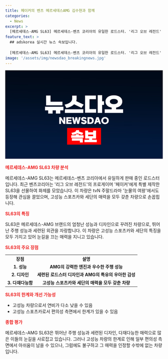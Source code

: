 ```yaml
---
title: 페이커의 벤츠 메르세데스AMG 김수현과 함께
categories:
  - News
excerpt: >
  [메르세데스-AMG SL63] 메르세데스-벤츠 코리아의 유일한 로드스터. '리그 오브 레전드' 페이커에게 특별 제작된 차량으로 주목. tvN '눈물의 여왕'에서도 등장. 중형 세단과 고성능 스포츠카의 매력을 모두 갖췄지만 아쉬운 점들도 있음. (연락처: ohyes@yna.co.kr)
feature_text: >
  ## adskorea 실시간 뉴스 속보입니다.

  [메르세데스-AMG SL63] 메르세데스-벤츠 코리아의 유일한 로드스터. '리그 오브 레전드' 페이커에게 특별 제작된 차량으로 주목. tvN '눈물의 여왕'에서도 등장. 중형 세단과 고성능 스포츠카의 매력을 모두 갖췄지만 아쉬운 점들도 있음. (연락처: ohyes@yna.co.kr)
image: '/assets/img/newsdao_breakingnews.jpg'
---
```


<p><img src="/assets/img/newsdao_breakingnews.jpg" alt="adskorea 속보" /></p>

<p><b><span style="color: #ee2323;">메르세데스-AMG SL63 차량 분석</span></b></p>

<p data-ke-size="size16">메르세데스-AMG SL63는 메르세데스-벤츠 코리아에서 유일하게 판매 중인 로드스터입니다. 최근 벤츠코리아는 '리그 오브 레전드'의 프로게이머 '페이커'에게 특별 제작한 SL63을 선물하여 화제를 모았습니다. 이 차량은 tvN 주말드라마 '눈물의 여왕'에서도 등장해 관심을 끌었으며, 고성능 스포츠카와 세단의 매력을 모두 갖춘 차량으로 손꼽힙니다.</p>

<p><b><span style="color: #ee2323;">SL63의 특징</span></b></p>

<p data-ke-size="size16">SL63은 메르세데스-AMG 브랜드의 엄청난 성능과 디자인으로 꾸려진 차량으로, 뛰어난 주행 성능과 세련된 외관을 자랑합니다. 이 차량은 고성능 스포츠카와 세단의 특징을 모두 가지고 있어 눈길을 끄는 매력을 지니고 있습니다.</p>

<p><b><span style="color: #ee2323;">SL63의 주요 장점</span></b></p>

<table>
  <tr>
    <td style="text-align: center; height: 17px;"><b>장점</b></td>
    <td style="text-align: center; height: 17px;"><b>설명</b></td>
  </tr>
  <tr>
    <td style="text-align: center; height: 17px;"><b>1. 성능</b></td>
    <td style="text-align: center; height: 17px;"><b>AMG의 강력한 엔진과 우수한 주행 성능</b></td>
  </tr>
  <tr>
    <td style="text-align: center; height: 17px;"><b>2. 디자인</b></td>
    <td style="text-align: center; height: 17px;"><b>세련된 로드스터 디자인과 AMG의 특유의 우아한 감성</b></td>
  </tr>
  <tr>
    <td style="text-align: center; height: 17px;"><b>3. 다재다능함</b></td>
    <td style="text-align: center; height: 17px;"><b>고성능 스포츠카와 세단의 매력을 모두 갖춘 차량</b></td>
  </tr>
</table>

<p><b><span style="color: #ee2323;">SL63의 한계와 개선 가능성</span></b></p>

<ul>
  <li>고성능 차량으로서 연비가 다소 낮을 수 있음</li>
  <li>고성능 스포츠카로서 편의성 측면에서 한계가 있을 수 있음</li>
</ul>

<p><b><span style="color: #ee2323;">종합 평가</span></b></p>

<p data-ke-size="size16">메르세데스-AMG SL63은 뛰어난 주행 성능과 세련된 디자인, 다재다능한 매력으로 많은 이들의 눈길을 사로잡고 있습니다. 그러나 고성능 차량의 한계로 인해 일부 편의성 측면에서 아쉬움이 남을 수 있으나, 그럼에도 불구하고 그 매력을 인정할 수밖에 없는 차량입니다.</p>

